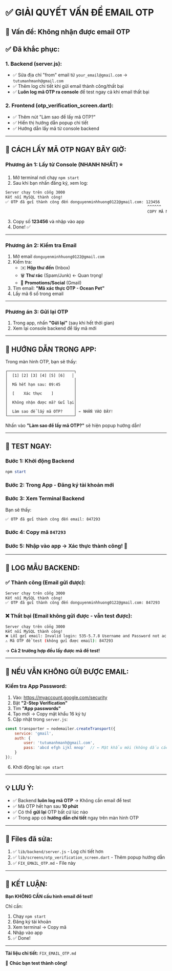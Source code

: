 # ✅ GIẢI QUYẾT VẤN ĐỀ EMAIL OTP

## 🎯 Vấn đề: Không nhận được email OTP

## ✅ Đã khắc phục:

### 1. **Backend (server.js):**
- ✅ Sửa địa chỉ "from" email từ `your_email@gmail.com` → `tutumanhmanh@gmail.com`
- ✅ Thêm log chi tiết khi gửi email thành công/thất bại
- ✅ **Luôn log mã OTP ra console** để test ngay cả khi email thất bại

### 2. **Frontend (otp_verification_screen.dart):**
- ✅ Thêm nút "Làm sao để lấy mã OTP?" 
- ✅ Hiển thị hướng dẫn popup chi tiết
- ✅ Hướng dẫn lấy mã từ console backend

---

## 🚀 CÁCH LẤY MÃ OTP NGAY BÂY GIỜ:

### **Phương án 1: Lấy từ Console (NHANH NHẤT) ⭐**

1. Mở terminal nơi chạy `npm start`
2. Sau khi bạn nhấn đăng ký, xem log:

```bash
Server chạy trên cổng 3000
Kết nối MySQL thành công!
✅ OTP đã gửi thành công đến donguyenminhhuong0122@gmail.com: 123456
                                                              ^^^^^^
                                                              COPY MÃ NÀY!
```

3. Copy số **123456** và nhập vào app
4. Done! ✅

---

### **Phương án 2: Kiểm tra Email**

1. Mở email `donguyenminhhuong0122@gmail.com`
2. Kiểm tra:
   - ✉️ **Hộp thư đến** (Inbox)
   - 🗑️ **Thư rác** (Spam/Junk) ← Quan trọng!
   - 📱 **Promotions/Social** (Gmail)
3. Tìm email: **"Mã xác thực OTP - Ocean Pet"**
4. Lấy mã 6 số trong email

---

### **Phương án 3: Gửi lại OTP**

1. Trong app, nhấn **"Gửi lại"** (sau khi hết thời gian)
2. Xem lại console backend để lấy mã mới

---

## 📱 HƯỚNG DẪN TRONG APP:

Trong màn hình OTP, bạn sẽ thấy:

```
┌─────────────────────────────┐
│  [1] [2] [3] [4] [5] [6]   │
│                             │
│  Mã hết hạn sau: 09:45      │
│                             │
│  [    Xác thực    ]         │
│                             │
│  Không nhận được mã? Gửi lại│
│                             │
│  Làm sao để lấy mã OTP?     │ ← NHẤN VÀO ĐÂY!
└─────────────────────────────┘
```

Nhấn vào **"Làm sao để lấy mã OTP?"** sẽ hiện popup hướng dẫn!

---

## 🧪 TEST NGAY:

### Bước 1: Khởi động Backend
```powershell
npm start
```

### Bước 2: Trong App - Đăng ký tài khoản mới

### Bước 3: Xem Terminal Backend

Bạn sẽ thấy:
```
✅ OTP đã gửi thành công đến email: 847293
```

### Bước 4: Copy mã `847293`

### Bước 5: Nhập vào app → Xác thực thành công! 🎉

---

## 🔐 LOG MẪU BACKEND:

### ✅ Thành công (Email gửi được):
```bash
Server chạy trên cổng 3000
Kết nối MySQL thành công!
✅ OTP đã gửi thành công đến donguyenminhhuong0122@gmail.com: 847293
```

### ❌ Thất bại (Email không gửi được - vẫn test được):
```bash
Server chạy trên cổng 3000
Kết nối MySQL thành công!
❌ Lỗi gửi email: Invalid login: 535-5.7.8 Username and Password not accepted
⚠️ Mã OTP để test (không gửi được email): 847293
```

→ **Cả 2 trường hợp đều lấy được mã để test!**

---

## 🔧 NẾU VẪN KHÔNG GỬI ĐƯỢC EMAIL:

### Kiểm tra App Password:

1. Vào: https://myaccount.google.com/security
2. Bật **"2-Step Verification"**
3. Tìm **"App passwords"**
4. Tạo mới → Copy mật khẩu 16 ký tự
5. Cập nhật trong `server.js`:

```javascript
const transporter = nodemailer.createTransport({
    service: 'gmail',
    auth: {
        user: 'tutumanhmanh@gmail.com',
        pass: 'abcd efgh ijkl mnop'  // ← Mật khẩu mới (không dấu cách)
    }
});
```

6. Khởi động lại: `npm start`

---

## 💡 LƯU Ý:

- ✅ Backend **luôn log mã OTP** → Không cần email để test
- ✅ Mã OTP hết hạn sau **10 phút**
- ✅ Có thể **gửi lại** OTP bất cứ lúc nào
- ✅ Trong app có **hướng dẫn chi tiết** ngay trên màn hình OTP

---

## 📂 Files đã sửa:

1. ✅ `lib/backend/server.js` - Log chi tiết hơn
2. ✅ `lib/screens/otp_verification_screen.dart` - Thêm popup hướng dẫn
3. ✅ `FIX_EMAIL_OTP.md` - File này

---

## 🎉 KẾT LUẬN:

**Bạn KHÔNG CẦN cấu hình email để test!**

Chỉ cần:
1. Chạy `npm start`
2. Đăng ký tài khoản
3. Xem terminal → Copy mã
4. Nhập vào app
5. ✅ Done!

---

**Tài liệu chi tiết:** `FIX_EMAIL_OTP.md`

🚀 **Chúc bạn test thành công!**
